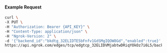 <!-- Code generated for API Clients. DO NOT EDIT. -->

#### Example Request

```bash
curl \
-X PUT \
-H "Authorization: Bearer {API_KEY}" \
-H "Content-Type: application/json" \
-H "Ngrok-Version: 2" \
-d '{"backend_id":"bkdtg_32ELIDTE5bFnfv1GdSMgIQOW8Gd","enabled":true}' \
https://api.ngrok.com/edges/tcp/edgtcp_32ELIDVMjabtwDRiqYOkOz7i6L5/backend
```
